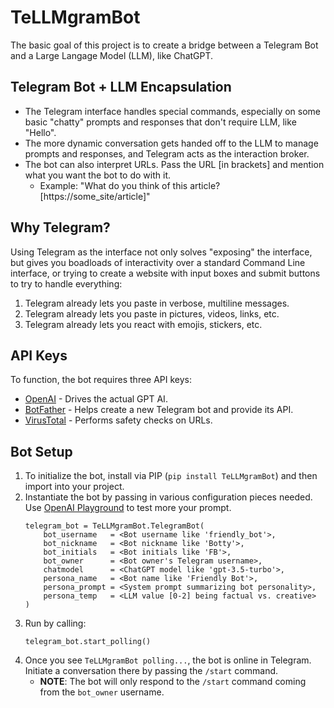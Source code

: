 # TeLLMgramBot
The basic goal of this project is to create a bridge between a Telegram Bot and a Large Langage Model (LLM), like ChatGPT.

## Telegram Bot + LLM Encapsulation
* The Telegram interface handles special commands, especially on some basic "chatty" prompts and responses that don't require LLM, like "Hello".
* The more dynamic conversation gets handed off to the LLM to manage prompts and responses, and Telegram acts as the interaction broker.
* The bot can also interpret URLs. Pass the URL [in brackets] and mention what you want the bot to do with it.
  * Example: "What do you think of this article? [https://some_site/article]"

## Why Telegram?
Using Telegram as the interface not only solves "exposing" the interface, but gives you boadloads of interactivity over a standard Command Line interface, or trying to create a website with input boxes and submit buttons to try to handle everything:
1. Telegram already lets you paste in verbose, multiline messages.
2. Telegram already lets you paste in pictures, videos, links, etc.
3. Telegram already lets you react with emojis, stickers, etc.

## API Keys
To function, the bot requires three API keys:
* [OpenAI](https://platform.openai.com/overview) - Drives the actual GPT AI.
* [BotFather](https://t.me/BotFather) - Helps create a new Telegram bot and provide its API.
* [VirusTotal](https://www.virustotal.com/gui/home/) - Performs safety checks on URLs.

## Bot Setup
1. To initialize the bot, install via PIP (`pip install TeLLMgramBot`) and then import into your project.
2. Instantiate the bot by passing in various configuration pieces needed. Use [OpenAI Playground](https://platform.openai.com/playground) to test more your prompt.
   ```
   telegram_bot = TeLLMgramBot.TelegramBot(
       bot_username   = <Bot username like 'friendly_bot'>,
       bot_nickname   = <Bot nickname like 'Botty'>,
       bot_initials   = <Bot initials like 'FB'>,
       bot_owner      = <Bot owner's Telegram username>,
       chatmodel      = <ChatGPT model like 'gpt-3.5-turbo'>,
       persona_name   = <Bot name like 'Friendly Bot'>,
       persona_prompt = <System prompt summarizing bot personality>,
       persona_temp   = <LLM value [0-2] being factual vs. creative>
   )
   ```
3. Run by calling:
   ```
   telegram_bot.start_polling()
   ```
4. Once you see `TeLLMgramBot polling...`, the bot is online in Telegram. Initiate a conversation there by passing the `/start` command.
   * **NOTE**: The bot will only respond to the `/start` command coming from the `bot_owner` username. 
